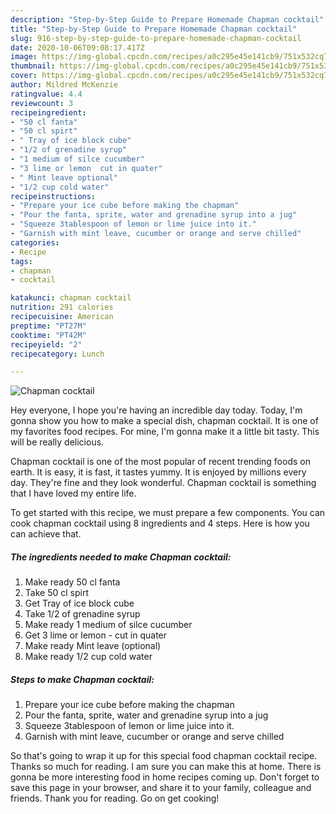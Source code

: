 ```yaml
---
description: "Step-by-Step Guide to Prepare Homemade Chapman cocktail"
title: "Step-by-Step Guide to Prepare Homemade Chapman cocktail"
slug: 916-step-by-step-guide-to-prepare-homemade-chapman-cocktail
date: 2020-10-06T09:08:17.417Z
image: https://img-global.cpcdn.com/recipes/a0c295e45e141cb9/751x532cq70/chapman-cocktail-recipe-main-photo.jpg
thumbnail: https://img-global.cpcdn.com/recipes/a0c295e45e141cb9/751x532cq70/chapman-cocktail-recipe-main-photo.jpg
cover: https://img-global.cpcdn.com/recipes/a0c295e45e141cb9/751x532cq70/chapman-cocktail-recipe-main-photo.jpg
author: Mildred McKenzie
ratingvalue: 4.4
reviewcount: 3
recipeingredient:
- "50 cl fanta"
- "50 cl spirt"
- " Tray of ice block cube"
- "1/2 of grenadine syrup"
- "1 medium of silce cucumber"
- "3 lime or lemon  cut in quater"
- " Mint leave optional"
- "1/2 cup cold water"
recipeinstructions:
- "Prepare your ice cube before making the chapman"
- "Pour the fanta, sprite, water and grenadine syrup into a jug"
- "Squeeze 3tablespoon of lemon or lime juice into it."
- "Garnish with mint leave, cucumber or orange and serve chilled"
categories:
- Recipe
tags:
- chapman
- cocktail

katakunci: chapman cocktail 
nutrition: 291 calories
recipecuisine: American
preptime: "PT27M"
cooktime: "PT42M"
recipeyield: "2"
recipecategory: Lunch

---
```



![Chapman cocktail](https://img-global.cpcdn.com/recipes/a0c295e45e141cb9/751x532cq70/chapman-cocktail-recipe-main-photo.jpg)

Hey everyone, I hope you're having an incredible day today. Today, I'm gonna show you how to make a special dish, chapman cocktail. It is one of my favorites food recipes. For mine, I'm gonna make it a little bit tasty. This will be really delicious.

Chapman cocktail is one of the most popular of recent trending foods on earth. It is easy, it is fast, it tastes yummy. It is enjoyed by millions every day. They're fine and they look wonderful. Chapman cocktail is something that I have loved my entire life.




To get started with this recipe, we must prepare a few components. You can cook chapman cocktail using 8 ingredients and 4 steps. Here is how you can achieve that.

<!--inarticleads1-->

##### The ingredients needed to make Chapman cocktail:

1. Make ready 50 cl fanta
1. Take 50 cl spirt
1. Get  Tray of ice block cube
1. Take 1/2 of grenadine syrup
1. Make ready 1 medium of silce cucumber
1. Get 3 lime or lemon - cut in quater
1. Make ready  Mint leave (optional)
1. Make ready 1/2 cup cold water




<!--inarticleads2-->

##### Steps to make Chapman cocktail:

1. Prepare your ice cube before making the chapman
1. Pour the fanta, sprite, water and grenadine syrup into a jug
1. Squeeze 3tablespoon of lemon or lime juice into it.
1. Garnish with mint leave, cucumber or orange and serve chilled




So that's going to wrap it up for this special food chapman cocktail recipe. Thanks so much for reading. I am sure you can make this at home. There is gonna be more interesting food in home recipes coming up. Don't forget to save this page in your browser, and share it to your family, colleague and friends. Thank you for reading. Go on get cooking!
